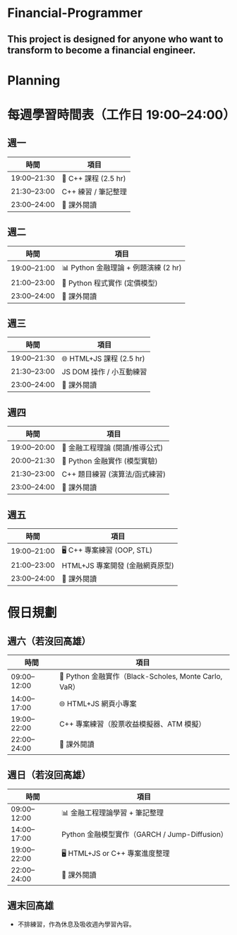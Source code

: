 # Financial-Programmer
This project is designed for anyone who want to transform to become a financial engineer.
-----
# Planning
# 每週學習時間表（工作日 19:00–24:00）

## 週一
| 時間         | 項目                     |
| ------------ | ------------------------ |
| 19:00–21:30  | 📘 C++ 課程 (2.5 hr)     |
| 21:30–23:00  | C++ 練習 / 筆記整理       |
| 23:00–24:00  | 📖 課外閱讀               |

## 週二
| 時間         | 項目                                   |
| ------------ | -------------------------------------- |
| 19:00–21:00  | 📊 Python 金融理論 + 例題演練 (2 hr)   |
| 21:00–23:00  | 🐍 Python 程式實作 (定價模型)          |
| 23:00–24:00  | 📖 課外閱讀                             |

## 週三
| 時間         | 項目                     |
| ------------ | ------------------------ |
| 19:00–21:30  | 🌐 HTML+JS 課程 (2.5 hr) |
| 21:30–23:00  | JS DOM 操作 / 小互動練習 |
| 23:00–24:00  | 📖 課外閱讀               |

## 週四
| 時間         | 項目                                   |
| ------------ | -------------------------------------- |
| 19:00–20:00  | 📖 金融工程理論 (閱讀/推導公式)         |
| 20:00–21:30  | 🐍 Python 金融實作 (模型實驗)          |
| 21:30–23:00  | C++ 題目練習 (演算法/函式練習)        |
| 23:00–24:00  | 📖 課外閱讀                             |

## 週五
| 時間         | 項目                                   |
| ------------ | -------------------------------------- |
| 19:00–21:00  | 🖥️ C++ 專案練習 (OOP, STL)             |
| 21:00–23:00  | HTML+JS 專案開發 (金融網頁原型)       |
| 23:00–24:00  | 📖 課外閱讀                             |

# 假日規劃

## 週六（若沒回高雄）
| 時間         | 項目                                                   |
| ------------ | ------------------------------------------------------ |
| 09:00–12:00  | 🐍 Python 金融實作（Black-Scholes, Monte Carlo, VaR） |
| 14:00–17:00  | 🌐 HTML+JS 網頁小專案                                 |
| 19:00–22:00  | C++ 專案練習（股票收益模擬器、ATM 模擬）             |
| 22:00–24:00  | 📖 課外閱讀                                           |

## 週日（若沒回高雄）
| 時間         | 項目                                                   |
| ------------ | ------------------------------------------------------ |
| 09:00–12:00  | 📊 金融工程理論學習 + 筆記整理                         |
| 14:00–17:00  | Python 金融模型實作（GARCH / Jump-Diffusion）         |
| 19:00–22:00  | 🖥️ HTML+JS or C++ 專案進度整理                        |
| 22:00–24:00  | 📖 課外閱讀                                           |

## 週末回高雄
- 不排練習，作為休息及吸收週內學習內容。
